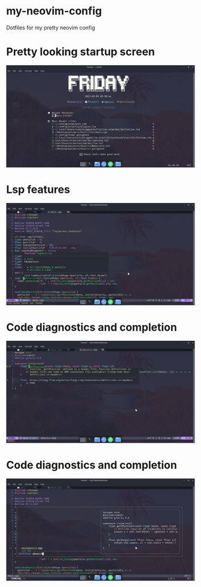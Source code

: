 # my-neovim-config
Dotfiles for my pretty neovim config

# Pretty looking startup screen
![Pretty looking](https://github.com/ojasmaheshwari/my-neovim-config/blob/main/nvim_sc.png?raw=true)

# Lsp features
![LSP](https://github.com/ojasmaheshwari/my-neovim-config/blob/main/nvim_sc_lsp.png?raw=true)

# Code diagnostics and completion
![diagnostics](https://github.com/ojasmaheshwari/my-neovim-config/blob/main/nvim_sc_lsp_2.png?raw=true)

# Code diagnostics and completion
![fuzzy finding](https://github.com/ojasmaheshwari/my-neovim-config/blob/main/nvim_sc_fzf.png?raw=true)
